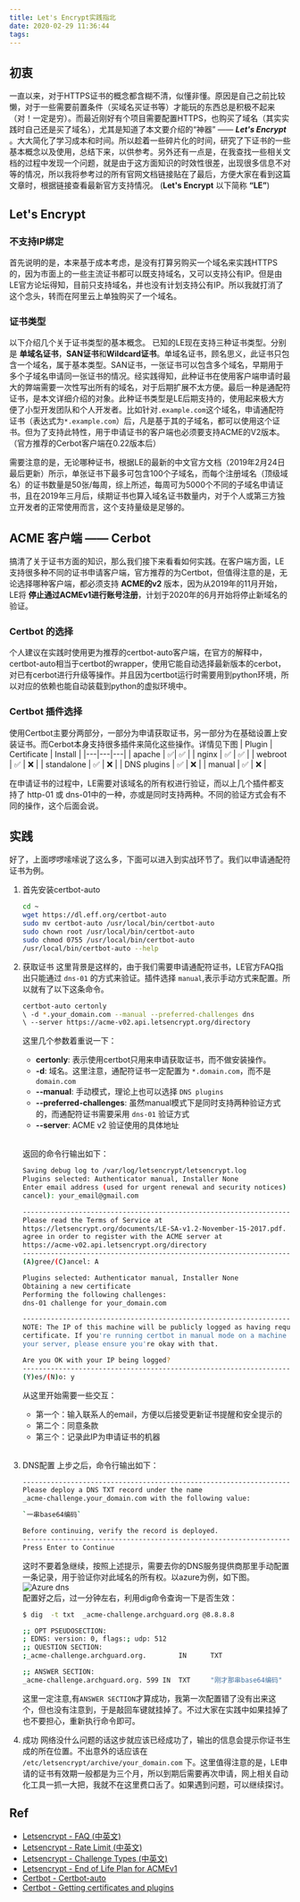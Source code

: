 ```yaml
---
title: Let's Encrypt实践指北
date: 2020-02-29 11:36:44
tags:
---
```


## 初衷
一直以来，对于HTTPS证书的概念都含糊不清，似懂非懂。原因是自己之前比较懒，对于一些需要前置条件（买域名买证书等）才能玩的东西总是积极不起来（对！一定是穷）。而最近刚好有个项目需要配置HTTPS，也购买了域名（其实实践时自己还是买了域名），尤其是知道了本文要介绍的“神器” —— ***Let's Encrypt*** 。大大简化了学习成本和时间。所以趁着一些碎片化的时间，研究了下证书的一些基本概念以及使用，总结下来，以供参考。另外还有一点是，在我查找一些相关文档的过程中发现一个问题，就是由于这方面知识的时效性很差，出现很多信息不对等的情况，所以我将参考过的所有官网文档链接贴在了最后，方便大家在看到这篇文章时，根据链接查看最新官方支持情况。
(**Let's Encrypt** 以下简称 **“LE”**)

<!--more-->

## Let's Encrypt

### 不支持IP绑定
首先说明的是，本来基于成本考虑，是没有打算另购买一个域名来实践HTTPS的，因为市面上的一些主流证书都可以既支持域名，又可以支持公有IP。但是由LE官方论坛得知，目前只支持域名，并也没有计划支持公有IP。所以我就打消了这个念头，转而在阿里云上单独购买了一个域名。

### 证书类型
以下介绍几个关于证书类型的基本概念。
已知的LE现在支持三种证书类型。分别是 **单域名证书**，**SAN证书**和**Wildcard证书**。单域名证书，顾名思义，此证书只包含一个域名，属于基本类型。SAN证书，一张证书可以包含多个域名，早期用于多个子域名申请同一张证书的情况。经实践得知，此种证书在使用客户端申请时最大的弊端需要一次性写出所有的域名，对于后期扩展不太方便。最后一种是通配符证书，是本文详细介绍的对象。此种证书类型是LE后期支持的，使用起来极大方便了小型开发团队和个人开发者。比如针对`.example.com`这个域名，申请通配符证书（表达式为`*.example.com`）后，凡是基于其的子域名，都可以使用这个证书。但为了支持此特性，用于申请证书的客户端也必须要支持ACME的V2版本。（官方推荐的Cerbot客户端在0.22版本后）

需要注意的是，无论哪种证书，根据LE的最新的中文官方文档（2019年2月24日最后更新）所示，单张证书下最多可包含100个子域名，而每个注册域名（顶级域名）的证书数量是50张/每周，综上所述，每周可为5000个不同的子域名申请证书，且在2019年三月后，续期证书也算入域名证书数量内，对于个人或第三方独立开发者的正常使用而言，这个支持量级是足够的。

## ACME 客户端 —— Cerbot
搞清了关于证书方面的知识，那么我们接下来看看如何实践。在客户端方面，LE支持很多种不同的证书申请客户端，官方推荐的为Certbot，但值得注意的是，无论选择哪种客户端，都必须支持 **ACME的v2** 版本，因为从2019年的11月开始，LE将 **停止通过ACMEv1进行账号注册**，计划于2020年的6月开始将停止新域名的验证。

### Certbot 的选择
个人建议在实践时使用更为推荐的certbot-auto客户端，在官方的解释中，certbot-auto相当于certbot的wrapper，使用它能自动选择最新版本的cerbot，对已有cerbot进行升级等操作。并且因为certbot运行时需要用到python环境，所以对应的依赖也能自动装载到python的虚拟环境中。

### Certbot 插件选择
使用Certbot主要分两部分，一部分为申请获取证书，另一部分为在基础设置上安装证书。而Cerbot本身支持很多插件来简化这些操作。详情见下图
|  Plugin | Certificate  | Install  |
|---|---|---|
| apache | ✅|  ✅ |
| nginx  | ✅  | ✅  |
| webroot  | ✅  |  ❌ |
| standalone | ✅  |  ❌ |
| DNS plugins  | ✅  | ❌ |
| manual  | ✅  |  ❌  |

在申请证书的过程中，LE需要对该域名的所有权进行验证，而以上几个插件都支持了 http-01 或 dns-01中的一种，亦或是同时支持两种。不同的验证方式会有不同的操作，这个后面会说。

## 实践

好了，上面啰啰嗦嗦说了这么多，下面可以进入到实战环节了。我们以申请通配符证书为例。

1. 首先安装certbot-auto
    ```bash 
    cd ~
    wget https://dl.eff.org/certbot-auto
    sudo mv certbot-auto /usr/local/bin/certbot-auto
    sudo chown root /usr/local/bin/certbot-auto
    sudo chmod 0755 /usr/local/bin/certbot-auto
    /usr/local/bin/certbot-auto --help
    ```

2. 获取证书
    这里背景是这样的，由于我们需要申请通配符证书，LE官方FAQ指出只能通过 `dns-01` 的方式来验证。插件选择 `manual`,表示手动方式来配置。所以就有了以下这条命令。
    ```bash
    certbot-auto certonly  
    \ -d *.your_domain.com --manual --preferred-challenges dns 
    \ --server https://acme-v02.api.letsencrypt.org/directory
    ```
    
    这里几个参数着重说一下：
    - **certonly**: 表示使用certbot只用来申请获取证书，而不做安装操作。
    - **-d**: 域名。这里注意，通配符证书一定配置为 `*.domain.com`，而不是 `domain.com`
    - **--manual**: 手动模式，理论上也可以选择 `DNS plugins`
    - **--preferred-challenges**: 虽然manual模式下是同时支持两种验证方式的，而通配符证书需要采用 `dns-01` 验证方式
    - **--server**: ACME v2 验证使用的具体地址

    </br>

    返回的命令行输出如下：
    </br>
    ```bash
    Saving debug log to /var/log/letsencrypt/letsencrypt.log
    Plugins selected: Authenticator manual, Installer None
    Enter email address (used for urgent renewal and security notices) (Enter 'c' to
    cancel): your_email@gmail.com

    -------------------------------------------------------------------------------
    Please read the Terms of Service at
    https://letsencrypt.org/documents/LE-SA-v1.2-November-15-2017.pdf. You must
    agree in order to register with the ACME server at
    https://acme-v02.api.letsencrypt.org/directory
    -------------------------------------------------------------------------------
    (A)gree/(C)ancel: A

    Plugins selected: Authenticator manual, Installer None
    Obtaining a new certificate
    Performing the following challenges:
    dns-01 challenge for your_domain.com

    -------------------------------------------------------------------------------
    NOTE: The IP of this machine will be publicly logged as having requested this
    certificate. If you're running certbot in manual mode on a machine that is not
    your server, please ensure you're okay with that.

    Are you OK with your IP being logged?
    -------------------------------------------------------------------------------
    (Y)es/(N)o: y
    ```
    从这里开始需要一些交互：
    - 第一个：输入联系人的email，方便以后接受更新证书提醒和安全提示的
    - 第二个：同意条款
    - 第三个：记录此IP为申请证书的机器
    </br>

3.  DNS配置
    上步之后，命令行输出如下：
    ```bash
    -------------------------------------------------------------------------------
    Please deploy a DNS TXT record under the name
    _acme-challenge.your_domain.com with the following value:

    `一串base64编码`

    Before continuing, verify the record is deployed.
    -------------------------------------------------------------------------------
    Press Enter to Continue
    ```
    这时不要着急继续，按照上述提示，需要去你的DNS服务提供商那里手动配置一条记录，用于验证你对此域名的所有权。以azure为例，如下图。
    </br>
    ![Azure dns](https://poseiden-blog.oss-cn-beijing.aliyuncs.com/azure_dns.jpg?Expires=1583057829&OSSAccessKeyId=TMP.hjHSsMVeF8hjWBQrLEW1UFYToNWL8xmBh5XMwtqxvS8114hUFWdJ783SZoSFVmyy5yiXTU9DU46zAaYqzgf3ov4M5MLDfPib5drmE4DJ33JMu69RMQBdsoggxAsXyE.tmp&Signature=ILcUgQDlOQevU%2Fbb9abuGLDie1g%3D)
    </br>
    配置好之后，过一分钟左右，利用dig命令查询一下是否生效：
    ```bash
    $ dig  -t txt  _acme-challenge.archguard.org @8.8.8.8    

    ;; OPT PSEUDOSECTION:
    ; EDNS: version: 0, flags:; udp: 512
    ;; QUESTION SECTION:
    ;_acme-challenge.archguard.org.        IN      TXT

    ;; ANSWER SECTION:
    _acme-challenge.archguard.org. 599 IN  TXT     "刚才那串base64编码"
    ```
    这里一定注意,有`ANSWER SECTION`才算成功，我第一次配置错了没有出来这个，但也没有注意到，于是敲回车键就挂掉了。不过大家在实践中如果挂掉了也不要担心，重新执行命令即可。
    </br>
4. 成功
   网络没什么问题的话这步就应该已经成功了，输出的信息会提示你证书生成的所在位置。不出意外的话应该在 `/etc/letsencrypt/archive/your_domain.com` 下。这里值得注意的是，LE申请的证书有效期一般都是为三个月，所以到期后需要再次申请，网上相关自动化工具一抓一大把，我就不在这里费口舌了。如果遇到问题，可以继续探讨。

## Ref
- [Letsencrypt - FAQ (中英文)](https://letsencrypt.org/docs/faq/)
- [Letsencrypt - Rate Limit (中英文)](https://letsencrypt.org/docs/rate-limits/)
- [Letsencrypt - Challenge Types (中英文)](https://letsencrypt.org/docs/challenge-types/)
- [Letsencrypt - End of Life Plan for ACMEv1](https://community.letsencrypt.org/t/end-of-life-plan-for-acmev1/88430)
- [Certbot - Certbot-auto](https://certbot.eff.org/docs/install.html#certbot-auto)
- [Certbot - Getting certificates and plugins](https://certbot.eff.org/docs/using.html#getting-certificates-and-choosing-plugins)
